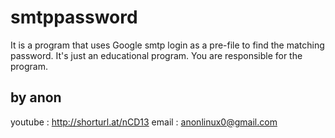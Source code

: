 # smtppassword
It is a program that uses Google smtp login as a pre-file to find the matching password.
It's just an educational program.
You are responsible for the program.


## by anon
youtube : http://shorturl.at/nCD13
email : anonlinux0@gmail.com

